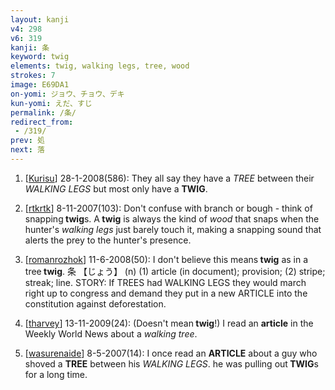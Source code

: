```yaml
---
layout: kanji
v4: 298
v6: 319
kanji: 条
keyword: twig
elements: twig, walking legs, tree, wood
strokes: 7
image: E69DA1
on-yomi: ジョウ、チョウ、デキ
kun-yomi: えだ、すじ
permalink: /条/
redirect_from:
 - /319/
prev: 処
next: 落
---
```


1) [<a href="http://kanji.koohii.com/profile/Kurisu">Kurisu</a>] 28-1-2008(586): They all say they have a <em>TREE</em> between their <em>WALKING LEGS</em> but most only have a <strong>TWIG</strong>.

2) [<a href="http://kanji.koohii.com/profile/rtkrtk">rtkrtk</a>] 8-11-2007(103): Don&#039;t confuse with branch or bough - think of snapping<strong> twig</strong>s. A<strong> twig</strong> is always the kind of <em>wood</em> that snaps when the hunter&#039;s <em>walking legs</em> just barely touch it, making a snapping sound that alerts the prey to the hunter&#039;s presence.

3) [<a href="http://kanji.koohii.com/profile/romanrozhok">romanrozhok</a>] 11-6-2008(50): I don&#039;t believe this means<strong> twig</strong> as in a tree<strong> twig</strong>. 条 【じょう】 (n) (1) article (in document); provision; (2) stripe; streak; line. STORY: If TREES had WALKING LEGS they would march right up to congress and demand they put in a new ARTICLE into the constitution against deforestation.

4) [<a href="http://kanji.koohii.com/profile/tharvey">tharvey</a>] 13-11-2009(24): (Doesn&#039;t mean<strong> twig</strong>!) I read an <strong>article</strong> in the Weekly World News about a <em>walking</em> <em>tree</em>.

5) [<a href="http://kanji.koohii.com/profile/wasurenaide">wasurenaide</a>] 8-5-2007(14): I once read an <strong>ARTICLE</strong> about a guy who shoved a <strong>TREE</strong> between his <em>WALKING LEGS</em>. he was pulling out<strong> TWIG</strong>s for a long time.

